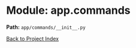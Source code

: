 # Module: app.commands

**Path:** `app/commands/__init__.py`

[Back to Project Index](../../../index.md)
